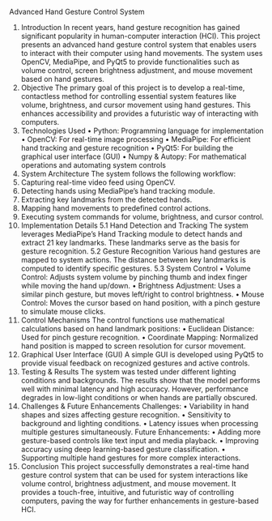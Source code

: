 Advanced Hand Gesture Control System
1. Introduction
In recent years, hand gesture recognition has gained significant popularity in human-computer interaction (HCI). This project presents an advanced hand gesture control system that enables users to interact with their computer using hand movements. The system uses OpenCV, MediaPipe, and PyQt5 to provide functionalities such as volume control, screen brightness adjustment, and mouse movement based on hand gestures.
2. Objective
The primary goal of this project is to develop a real-time, contactless method for controlling essential system features like volume, brightness, and cursor movement using hand gestures. This enhances accessibility and provides a futuristic way of interacting with computers.
3. Technologies Used
•	Python: Programming language for implementation
•	OpenCV: For real-time image processing
•	MediaPipe: For efficient hand tracking and gesture recognition
•	PyQt5: For building the graphical user interface (GUI)
•	Numpy & Autopy: For mathematical operations and automating system controls
4. System Architecture
The system follows the following workflow:
1.	Capturing real-time video feed using OpenCV.
2.	Detecting hands using MediaPipe’s hand tracking module.
3.	Extracting key landmarks from the detected hands.
4.	Mapping hand movements to predefined control actions.
5.	Executing system commands for volume, brightness, and cursor control.
5. Implementation Details
5.1 Hand Detection and Tracking
The system leverages MediaPipe’s Hand Tracking module to detect hands and extract 21 key landmarks. These landmarks serve as the basis for gesture recognition.
5.2 Gesture Recognition
Various hand gestures are mapped to system actions. The distance between key landmarks is computed to identify specific gestures.
5.3 System Control
•	Volume Control: Adjusts system volume by pinching thumb and index finger while moving the hand up/down.
•	Brightness Adjustment: Uses a similar pinch gesture, but moves left/right to control brightness.
•	Mouse Control: Moves the cursor based on hand position, with a pinch gesture to simulate mouse clicks.
6. Control Mechanisms
The control functions use mathematical calculations based on hand landmark positions:
•	Euclidean Distance: Used for pinch gesture recognition.
•	Coordinate Mapping: Normalized hand position is mapped to screen resolution for cursor movement.
7. Graphical User Interface (GUI)
A simple GUI is developed using PyQt5 to provide visual feedback on recognized gestures and active controls.
8. Testing & Results
The system was tested under different lighting conditions and backgrounds. The results show that the model performs well with minimal latency and high accuracy. However, performance degrades in low-light conditions or when hands are partially obscured.
9. Challenges & Future Enhancements
Challenges:
•	Variability in hand shapes and sizes affecting gesture recognition.
•	Sensitivity to background and lighting conditions.
•	Latency issues when processing multiple gestures simultaneously.
Future Enhancements:
•	Adding more gesture-based controls like text input and media playback.
•	Improving accuracy using deep learning-based gesture classification.
•	Supporting multiple hand gestures for more complex interactions.
10. Conclusion
This project successfully demonstrates a real-time hand gesture control system that can be used for system interactions like volume control, brightness adjustment, and mouse movement. It provides a touch-free, intuitive, and futuristic way of controlling computers, paving the way for further enhancements in gesture-based HCI.

